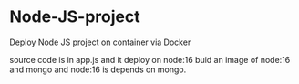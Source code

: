 # Node-JS-project
Deploy Node JS project on container via Docker

source code is in app.js and it deploy on node:16
buid an image of node:16 and mongo and node:16 is depends on mongo.
